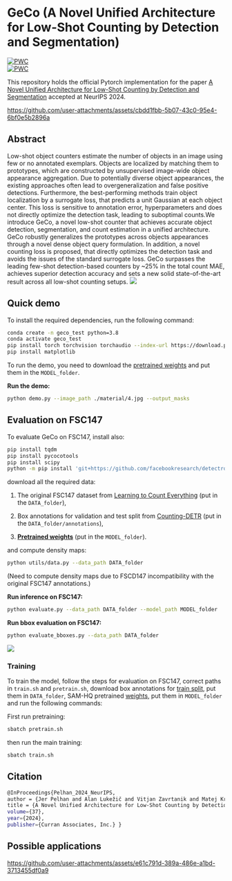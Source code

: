 # GeCo (A Novel Unified Architecture for Low-Shot Counting by Detection and Segmentation)


 	
[![PWC](https://img.shields.io/endpoint.svg?url=https://paperswithcode.com/badge/a-novel-unified-architecture-for-low-shot/few-shot-object-counting-and-detection-on)](https://paperswithcode.com/sota/few-shot-object-counting-and-detection-on?p=a-novel-unified-architecture-for-low-shot)  	
[![PWC](https://img.shields.io/endpoint.svg?url=https://paperswithcode.com/badge/a-novel-unified-architecture-for-low-shot/object-counting-on-fsc147)](https://paperswithcode.com/sota/object-counting-on-fsc147?p=a-novel-unified-architecture-for-low-shot)



This repository holds the official Pytorch implementation for the paper [A Novel Unified Architecture for Low-Shot Counting by Detection and Segmentation](https://arxiv.org/pdf/2409.18686) accepted at NeurIPS 2024.



https://github.com/user-attachments/assets/cbdd1fbb-5b07-43c0-95e4-6bf0e5b2896a





## Abstract
Low-shot object counters estimate the number of objects in an image using few or no annotated exemplars. Objects are localized by matching them to prototypes, which are constructed by unsupervised image-wide object appearance aggregation. Due to potentially diverse object appearances, the existing approaches often lead to overgeneralization and false positive detections. 
Furthermore, the best-performing methods train object localization by a surrogate loss, that predicts a unit Gaussian at each object center. This loss is sensitive to annotation error, hyperparameters and does not directly optimize the detection task, leading to suboptimal counts.We introduce GeCo, a novel low-shot counter that achieves accurate object detection, segmentation, and count estimation in a unified architecture. GeCo robustly generalizes the prototypes across objects appearances through a novel dense object query formulation. In addition, a novel counting loss is proposed, that directly optimizes the detection task and avoids the issues of the standard surrogate loss. GeCo surpasses the leading few-shot detection-based counters by ~25\% in the total count MAE, achieves superior detection accuracy and sets a new solid state-of-the-art result across all low-shot counting setups. 
![](material/architecture.jpg)


## Quick demo

To install the required dependencies, run the following command:

```bash
conda create -n geco_test python=3.8
conda activate geco_test
pip install torch torchvision torchaudio --index-url https://download.pytorch.org/whl/cu118
pip install matplotlib
```

To run the demo, you need to download the [pretrained weights](https://drive.google.com/file/d/1wjOF9MWkrVJVo5uG3gVqZEW9pwRq_aIk/view?usp=sharing) and put them in the `MODEL_folder`.

**Run the demo:**

```bash
python demo.py --image_path ./material/4.jpg --output_masks
```


## Evaluation on FSC147

To evaluate GeCo on FSC147, install also:

```bash 
pip install tqdm
pip install pycocotools
pip install scipy
python -m pip install 'git+https://github.com/facebookresearch/detectron2.git'
```

download all the required data:
1. The original FSC147 dataset from [Learning to Count Everything](https://drive.google.com/file/d/1ymDYrGs9DSRicfZbSCDiOu0ikGDh5k6S/view?usp=sharing) (put in the `DATA_folder`),

2. Box annotations for validation and test split from [Counting-DETR](https://drive.google.com/drive/folders/1Jvr2Bu2cD_yn4W_DjKIW6YjdAiUsw_WA) (put in the `DATA_folder/annotations`),

3. [**Pretrained weights**](https://drive.google.com/file/d/1wjOF9MWkrVJVo5uG3gVqZEW9pwRq_aIk/view?usp=sharing) (put in the `MODEL_folder`).

and compute density maps: 
```bash
python utils/data.py --data_path DATA_folder
```
(Need to compute density maps due to FSCD147 incompatibility with the original FSC147 annotations.)

**Run inference on FSC147:**

```bash
python evaluate.py --data_path DATA_folder --model_path MODEL_folder
```
**Run bbox evaluation on FSC147:**

```bash
python evaluate_bboxes.py --data_path DATA_folder
```

![](material/qualitative.png)

### Training

To train the model, follow the steps for evaluation on FSC147, correct paths in `train.sh` and `pretrain.sh`, download box annotations for [train split](https://drive.google.com/file/d/15_qpEZ7f0ZBrcTmgFnxx71lCdxAGtuTz/view?usp=sharing), put them in `DATA_folder`, SAM-HQ pretrained [weights](https://drive.google.com/file/d/1qobFYrI4eyIANfBSmYcGuWRaSIXfMOQ8/view?usp=sharing), put them in `MODEL_folder` and run the following commands:

First run pretraining:
```bash
sbatch pretrain.sh
```

then run the main training:
```bash
sbatch train.sh
```

## Citation
```bash
@InProceedings{Pelhan_2024_NeurIPS, 
author = {Jer Pelhan and Alan Lukežič and Vitjan Zavrtanik and Matej Kristan},
title = {A Novel Unified Architecture for Low-Shot Counting by Detection and Segmentation}, booktitle = {Advances in Neural Information Processing Systems},
volume={37}, 
year={2024}, 
publisher={Curran Associates, Inc.} }
```

## Possible applications


https://github.com/user-attachments/assets/e61c791d-389a-486e-a1bd-3713455df0a9



